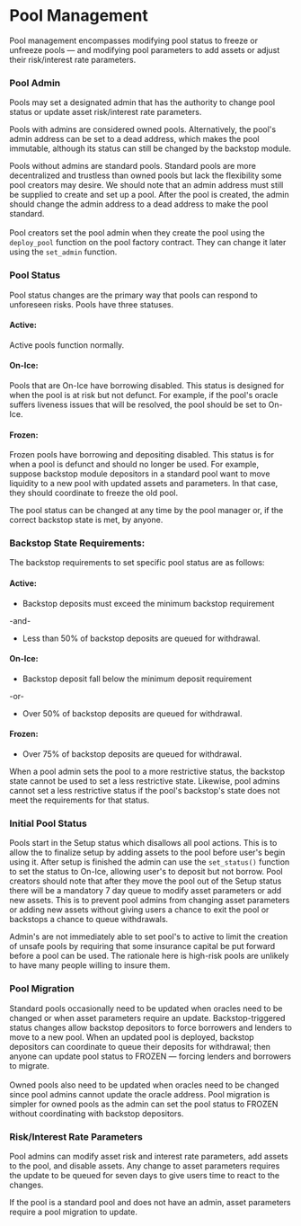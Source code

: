 # Pool Management

Pool management encompasses modifying pool status to freeze or unfreeze pools — and modifying pool parameters to add assets or adjust their risk/interest rate parameters.

### Pool Admin

Pools may set a designated admin that has the authority to change pool status or update asset risk/interest rate parameters.

Pools with admins are considered owned pools. Alternatively, the pool's admin address can be set to a dead address, which makes the pool immutable, although its status can still be changed by the backstop module.

Pools without admins are standard pools. Standard pools are more decentralized and trustless than owned pools but lack the flexibility some pool creators may desire. We should note that an admin address must still be supplied to create and set up a pool. After the pool is created, the admin should change the admin address to a dead address to make the pool standard.\
\
Pool creators set the pool admin when they create the pool using the `deploy_pool` function on the pool factory contract. They can change it later using the `set_admin` function.

### Pool Status

Pool status changes are the primary way that pools can respond to unforeseen risks. Pools have three statuses.

#### Active:

Active pools function normally.

#### On-Ice:

Pools that are On-Ice have borrowing disabled. This status is designed for when the pool is at risk but not defunct. For example, if the pool's oracle suffers liveness issues that will be resolved, the pool should be set to On-Ice.

#### Frozen:

Frozen pools have borrowing and depositing disabled. This status is for when a pool is defunct and should no longer be used. For example, suppose backstop module depositors in a standard pool want to move liquidity to a new pool with updated assets and parameters. In that case, they should coordinate to freeze the old pool.

The pool status can be changed at any time by the pool manager or, if the correct backstop state is met, by anyone.

### Backstop State Requirements:

The backstop requirements to set specific pool status are as follows:

#### Active:

* Backstop deposits must exceed the minimum backstop requirement

-and-

* Less than 50% of backstop deposits are queued for withdrawal.

#### On-Ice:

* Backstop deposit fall below the minimum deposit requirement

-or-

* Over 50% of backstop deposits are queued for withdrawal.

#### Frozen:

* Over 75% of backstop deposits are queued for withdrawal.

When a pool admin sets the pool to a more restrictive status, the backstop state cannot be used to set a less restrictive state. Likewise, pool admins cannot set a less restrictive status if the pool's backstop's state does not meet the requirements for that status.

### Initial Pool Status

Pools start in the Setup status which disallows all pool actions. This is to allow the to finalize setup by adding assets to the pool before user's begin using it. After setup is finished the admin can use the `set_status()` function to set the status to On-Ice, allowing user's to deposit but not borrow. Pool creators should note that after they move the pool out of the Setup status there will be a mandatory 7 day queue to modify asset parameters or add new assets. This is to prevent pool admins from changing asset parameters or adding new assets without giving users a chance to exit the pool or backstops a chance to queue withdrawals.

Admin's are not immediately able to set pool's to active to limit the creation of unsafe pools by requiring that some insurance capital be put forward before a pool can be used. The rationale here is high-risk pools are unlikely to have many people willing to insure them.

### Pool Migration

Standard pools occasionally need to be updated when oracles need to be changed or when asset parameters require an update. Backstop-triggered status changes allow backstop depositors to force borrowers and lenders to move to a new pool. When an updated pool is deployed, backstop depositors can coordinate to queue their deposits for withdrawal; then anyone can update pool status to FROZEN — forcing lenders and borrowers to migrate.\
\
Owned pools also need to be updated when oracles need to be changed since pool admins cannot update the oracle address. Pool migration is simpler for owned pools as the admin can set the pool status to FROZEN without coordinating with backstop depositors.

### Risk/Interest Rate Parameters

Pool admins can modify asset risk and interest rate parameters, add assets to the pool, and disable assets. Any change to asset parameters requires the update to be queued for seven days to give users time to react to the changes. &#x20;

If the pool is a standard pool and does not have an admin, asset parameters require a pool migration to update.

